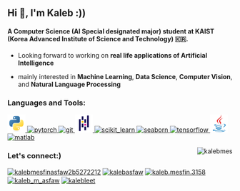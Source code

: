 <h2 align="left">Hi 👋, I'm Kaleb :))</h2>
<h4 align="left">A Computer Science (AI Special designated major) student at KAIST (Korea Advanced Institute of Science and Technology) 🇰🇷.</h4>

- Looking forward to working on **real life applications of Artificial Intelligence** 

- mainly interested in **Machine Learning**, **Data Science**, **Computer Vision**, and **Natural Language Processing**
<!--
- 🤝 Right now, I am looking for **Internship opportunities** so as to get a **hands-on experience** with **real-life datasets** by deploying my own ML and DL models :))-->

<h3 align="left">Languages and Tools:</h3>
<p align="left"><a href="https://www.python.org" target="_blank" rel="noreferrer"> <img src="https://raw.githubusercontent.com/devicons/devicon/master/icons/python/python-original.svg" alt="python" width="40" height="40"/> </a> <a href="https://pytorch.org/" target="_blank" rel="noreferrer"> <img src="https://www.vectorlogo.zone/logos/pytorch/pytorch-icon.svg" alt="pytorch" width="40" height="40"/> </a>  <a href="https://git-scm.com/" target="_blank" rel="noreferrer"> <img src="https://www.vectorlogo.zone/logos/git-scm/git-scm-icon.svg" alt="git" width="40" height="40"/> </a><a href="https://pandas.pydata.org/" target="_blank" rel="noreferrer"> <img src="https://raw.githubusercontent.com/devicons/devicon/2ae2a900d2f041da66e950e4d48052658d850630/icons/pandas/pandas-original.svg" alt="pandas" width="40" height="40"/> </a> <a href="https://scikit-learn.org/" target="_blank" rel="noreferrer"> <img src="https://upload.wikimedia.org/wikipedia/commons/0/05/Scikit_learn_logo_small.svg" alt="scikit_learn" width="40" height="40"/> </a> <a href="https://seaborn.pydata.org/" target="_blank" rel="noreferrer"> <img src="https://seaborn.pydata.org/_images/logo-mark-lightbg.svg" alt="seaborn" width="40" height="40"/> </a> <a href="https://www.tensorflow.org" target="_blank" rel="noreferrer"> <img src="https://www.vectorlogo.zone/logos/tensorflow/tensorflow-icon.svg" alt="tensorflow" width="40" height="40"/> </a>  <a href="https://www.java.com" target="_blank" rel="noreferrer"> <img src="https://raw.githubusercontent.com/devicons/devicon/master/icons/java/java-original.svg" alt="java" width="40" height="40"/> </a> <a href="https://www.mathworks.com/" target="_blank" rel="noreferrer"> <img src="https://upload.wikimedia.org/wikipedia/commons/2/21/Matlab_Logo.png" alt="matlab" width="40" height="40"/> </a> </p>
<p><img align="right" src="https://github-readme-stats.vercel.app/api?username=kalebmes&show_icons=true&theme=radical" alt="kalebmes" /></p>
<h3 align="left">Let's connect:)</h3>
<p align="left">
<a href="https://linkedin.com/in/kalebmesfinasfaw2b5272212" target="blank"><img align="center" src="https://raw.githubusercontent.com/rahuldkjain/github-profile-readme-generator/master/src/images/icons/Social/linked-in-alt.svg" alt="kalebmesfinasfaw2b5272212" height="30" width="40" /></a>
<a href="https://kaggle.com/kalebasfaw" target="blank"><img align="center" src="https://raw.githubusercontent.com/rahuldkjain/github-profile-readme-generator/master/src/images/icons/Social/kaggle.svg" alt="kalebasfaw" height="30" width="40" /></a>
<a href="https://fb.com/kaleb.mesfin.3158" target="blank"><img align="center" src="https://raw.githubusercontent.com/rahuldkjain/github-profile-readme-generator/master/src/images/icons/Social/facebook.svg" alt="kaleb.mesfin.3158" height="30" width="40" /></a>
<a href="https://instagram.com/kaleb_m_asfaw" target="blank"><img align="center" src="https://raw.githubusercontent.com/rahuldkjain/github-profile-readme-generator/master/src/images/icons/Social/instagram.svg" alt="kaleb_m_asfaw" height="30" width="40" /></a>
<a href="https://www.leetcode.com/kalebleet" target="blank"><img align="center" src="https://raw.githubusercontent.com/rahuldkjain/github-profile-readme-generator/master/src/images/icons/Social/leet-code.svg" alt="kalebleet" height="30" width="40" /></a>
</p>
